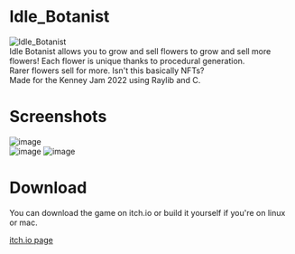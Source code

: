 # Idle_Botanist
![Idle_Botanist](https://user-images.githubusercontent.com/60740181/220949970-7209c640-38b6-4e23-b3ad-bb916764ba5c.png)  
Idle Botanist allows you to grow and sell flowers to grow and sell more flowers! 
Each flower is unique thanks to procedural generation.  
Rarer flowers sell for more. Isn't this basically NFTs?  
Made for the Kenney Jam 2022 using Raylib and C.  

# Screenshots  
![image](https://user-images.githubusercontent.com/60740181/220950640-a6a4e412-4534-4f9f-8724-c16641285da7.png)  
![image](https://user-images.githubusercontent.com/60740181/220950685-39224ed0-1615-4ea9-93a0-31f69c2c38ba.png)
![image](https://user-images.githubusercontent.com/60740181/220950945-8811ab42-f57d-4915-9468-8e5426bd5b7a.png)

# Download
You can download the game on itch.io or build it yourself if you're on linux or mac.  

[itch.io page](https://dotsially.itch.io/idle-botanist)
